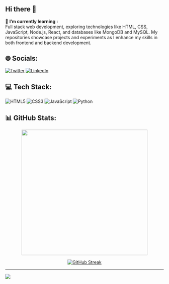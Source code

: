 ## Hi there 👋

 🌱 **I’m currently learning :**  <br>Full stack web development, exploring technologies like HTML, CSS, JavaScript, Node.js, React, and databases like MongoDB and MySQL. My repositories showcase projects and experiments as I enhance my skills in both frontend and backend development.

## 🌐 Socials:
[![Twitter](https://img.shields.io/badge/Twitter-%231DA1F2.svg?logo=Twitter&logoColor=white)](https://x.com/gxdhx_) [![LinkedIn](https://img.shields.io/badge/LinkedIn-%230077B5.svg?logo=linkedin&logoColor=white)](https://linkedin.com/in/gxdhx)

## 💻 Tech Stack:
![HTML5](https://img.shields.io/badge/html5-%23E34F26.svg?style=for-the-badge&logo=html5&logoColor=white) ![CSS3](https://img.shields.io/badge/css3-%231572B6.svg?style=for-the-badge&logo=css3&logoColor=white) ![JavaScript](https://img.shields.io/badge/javascript-%23323330.svg?style=for-the-badge&logo=javascript&logoColor=%23F7DF1E) ![Python](https://img.shields.io/badge/python-%234B8BBE.svg?style=for-the-badge&logo=python&logoColor=white)

## 📊 GitHub Stats:
<p align="center">
  <img src="https://github-readme-stats.vercel.app/api?username=gxdhx&show_icons=true&theme=bear" width="400">
</p>

<p align="center">
  <a href="https://git.io/streak-stats">
    <img src="https://github-readme-streak-stats.herokuapp.com?user=gxdhx&theme=date-night&card_height=190" alt="GitHub Streak" />
  </a>
</p>


---
[![](https://visitcount.itsvg.in/api?id=gxdhx&icon=0&color=0)](https://visitcount.itsvg.in)
